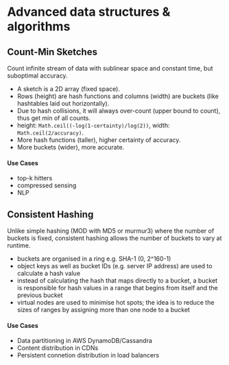 # Advanced data structures & algorithms

## Count-Min Sketches
Count infinite stream of data with sublinear space and constant time, but suboptimal accuracy.

 - A sketch is a 2D array (fixed space).
 - Rows (height) are hash functions and columns (width) are buckets (like hashtables laid out horizontally).
 - Due to hash collisions, it will always over-count (upper bound to count), thus get min of all counts.
 - height: `Math.ceil((-log(1-certainty)/log(2))`, width: `Math.ceil(2/accuracy)`.
 - More hash functions (taller), higher certainty of accuracy.
 - More buckets (wider), more accurate.

#### Use Cases
 - top-k hitters
 - compressed sensing
 - NLP

## Consistent Hashing
Unlike simple hashing (MOD with MD5 or murmur3) where the number of buckets is fixed, consistent hashing allows the number of buckets to vary at runtime.

 - buckets are organised in a ring e.g. SHA-1 (0, 2^160-1)
 - object keys as well as bucket IDs (e.g. server IP address) are used to calculate a hash value
 - instead of calculating the hash that maps directly to a bucket, a bucket is responsible for hash values in a range that begins from itself and the previous bucket
 - virtual nodes are used to minimise hot spots; the idea is to reduce the sizes of ranges by assigning more than one node to a bucket

#### Use Cases
 - Data partitioning in AWS DynamoDB/Cassandra
 - Content distribution in CDNs
 - Persistent connetion distribution in load balancers
